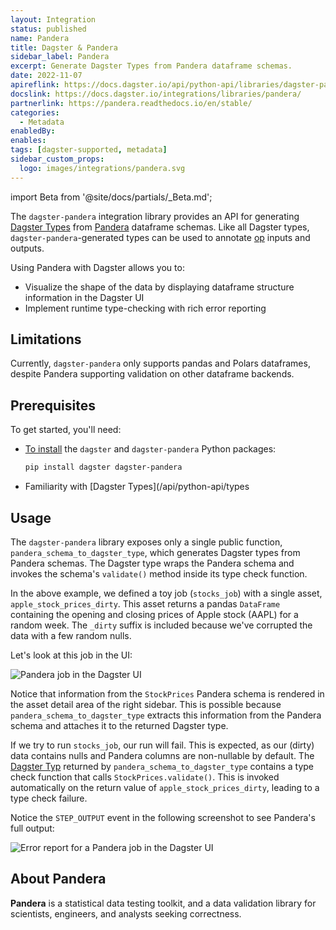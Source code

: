 ```yaml
---
layout: Integration
status: published
name: Pandera
title: Dagster & Pandera
sidebar_label: Pandera
excerpt: Generate Dagster Types from Pandera dataframe schemas.
date: 2022-11-07
apireflink: https://docs.dagster.io/api/python-api/libraries/dagster-pandera
docslink: https://docs.dagster.io/integrations/libraries/pandera/
partnerlink: https://pandera.readthedocs.io/en/stable/
categories:
  - Metadata
enabledBy:
enables:
tags: [dagster-supported, metadata]
sidebar_custom_props:
  logo: images/integrations/pandera.svg
---
```


import Beta from '@site/docs/partials/\_Beta.md';

<Beta />

The `dagster-pandera` integration library provides an API for generating [Dagster Types](/api/python-api/types) from [Pandera](https://github.com/pandera-dev/pandera) dataframe schemas. Like all Dagster types, `dagster-pandera`-generated types can be used to annotate [op](/guides/build/ops/) inputs and outputs.

Using Pandera with Dagster allows you to:

- Visualize the shape of the data by displaying dataframe structure information in the Dagster UI
- Implement runtime type-checking with rich error reporting

## Limitations

Currently, `dagster-pandera` only supports pandas and Polars dataframes, despite Pandera supporting validation on other dataframe backends.

## Prerequisites

To get started, you'll need:

- [To install](/getting-started/installation) the `dagster` and `dagster-pandera` Python packages:

  ```bash
  pip install dagster dagster-pandera
  ```

- Familiarity with [Dagster Types](/api/python-api/types

## Usage

The `dagster-pandera` library exposes only a single public function, `pandera_schema_to_dagster_type`, which generates Dagster types from Pandera schemas. The Dagster type wraps the Pandera schema and invokes the schema's `validate()` method inside its type check function.

<CodeExample path="docs_snippets/docs_snippets/integrations/pandera/example.py" />

In the above example, we defined a toy job (`stocks_job`) with a single asset, `apple_stock_prices_dirty`. This asset returns a pandas `DataFrame` containing the opening and closing prices of Apple stock (AAPL) for a random week. The `_dirty` suffix is included because we've corrupted the data with a few random nulls.

Let's look at this job in the UI:

![Pandera job in the Dagster UI](/images/integrations/pandera/schema.png)

Notice that information from the `StockPrices` Pandera schema is rendered in the asset detail area of the right sidebar. This is possible because `pandera_schema_to_dagster_type` extracts this information from the Pandera schema and attaches it to the returned Dagster type.

If we try to run `stocks_job`, our run will fail. This is expected, as our (dirty) data contains nulls and Pandera columns are non-nullable by default. The [Dagster Typ](/api/python-api/types) returned by `pandera_schema_to_dagster_type` contains a type check function that calls `StockPrices.validate()`. This is invoked automatically on the return value of `apple_stock_prices_dirty`, leading to a type check failure.

Notice the `STEP_OUTPUT` event in the following screenshot to see Pandera's full output:

![Error report for a Pandera job in the Dagster UI](/images/integrations/pandera/error-report.png)

## About Pandera

**Pandera** is a statistical data testing toolkit, and a data validation library for scientists, engineers, and analysts seeking correctness.

